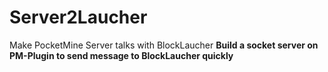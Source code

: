 Server2Laucher
==============

Make PocketMine Server talks with BlockLaucher
<b>Build a socket server on PM-Plugin to send message to BlockLaucher quickly</b>
